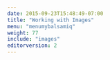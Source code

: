 ```yaml
---
date: 2015-09-23T15:48:49-07:00
title: "Working with Images"
menu: "menumybalsamiq"
weight: 77
include: "images"
editorversion: 2
---
```

